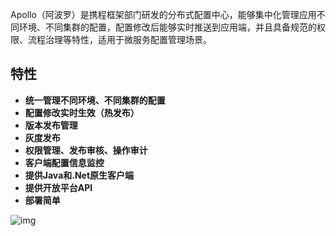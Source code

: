 Apollo（阿波罗）是携程框架部门研发的分布式配置中心，能够集中化管理应用不同环境、不同集群的配置，配置修改后能够实时推送到应用端，并且具备规范的权限、流程治理等特性，适用于微服务配置管理场景。

## 特性

- **统一管理不同环境、不同集群的配置**
- **配置修改实时生效（热发布）**
- **版本发布管理**
- **灰度发布**
- **权限管理、发布审核、操作审计**
- **客户端配置信息监控**
- **提供Java和.Net原生客户端**
- **提供开放平台API**
- **部署简单**

![img](https://cdn.jsdelivr.net/gh/hivefans/mypic/2020/07/27/21480a.png)